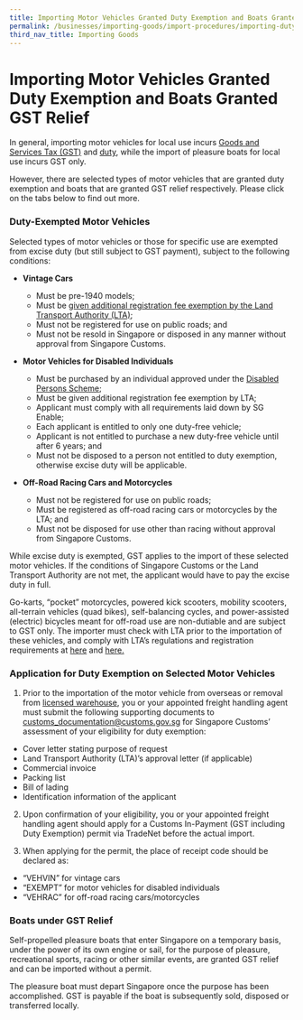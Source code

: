 ```yaml
---
title: Importing Motor Vehicles Granted Duty Exemption and Boats Granted GST Relief
permalink: /businesses/importing-goods/import-procedures/importing-duty-exempted-motor-vehicles-and-gst-exempted-boats
third_nav_title: Importing Goods
---
```


# Importing Motor Vehicles Granted Duty Exemption and Boats Granted GST Relief

In general, importing motor vehicles for local use incurs  [Goods and Services Tax (GST)](/businesses/valuation-duties-taxes--fees/goods-and-services-tax-gst) and  [duty](/businesses/valuation-duties-taxes-and-fees/duties-and-dutiable-goods), while the import of pleasure boats for local use incurs GST only.

However, there are selected types of motor vehicles that are granted duty exemption and boats that are granted GST relief respectively. Please click on the tabs below to find out more.

### Duty-Exempted Motor Vehicles
Selected types of motor vehicles or those for specific use are exempted from excise duty (but still subject to GST payment), subject to the following conditions:

-   **Vintage Cars**
    -   Must be pre-1940 models;
    -   Must be [given additional registration fee exemption by the Land Transport Authority (LTA)](http://www.lta.gov.sg/content/ltaweb/en/roads-and-motoring/owning-a-vehicle/registering-your-vehicle/registration-of-vintage-vehicles.html);
    -   Must not be registered for use on public roads; and
    -   Must not be resold in Singapore or disposed in any manner without approval from Singapore Customs.

-   **Motor Vehicles for Disabled Individuals**
    -   Must be purchased by an individual approved under the [Disabled Persons Scheme](https://www.sgenable.sg/pages/content.aspx?path=/schemes/transport/disabled-persons-scheme/);
    -   Must be given additional registration fee exemption by LTA;
    -   Applicant must comply with all requirements laid down by SG Enable;
    -   Each applicant is entitled to only one duty-free vehicle;
    -   Applicant is not entitled to purchase a new duty-free vehicle until after 6 years; and
    -   Must not be disposed to a person not entitled to duty exemption, otherwise excise duty will be applicable.

-   **Off-Road Racing Cars and Motorcycles**
    -   Must not be registered for use on public roads;
    -   Must be registered as off-road racing cars or motorcycles by the LTA; and
    -   Must not be disposed for use other than racing without approval from Singapore Customs.

While excise duty is exempted, GST applies to the import of these selected motor vehicles. If the conditions of Singapore Customs or the Land Transport Authority are not met, the applicant would have to pay the excise duty in full.

Go-karts, “pocket” motorcycles, powered kick scooters, mobility scooters, all-terrain vehicles (quad bikes), self-balancing cycles, and power-assisted (electric) bicycles meant for off-road use are non-dutiable and are subject to GST only. The importer must check with LTA prior to the importation of these vehicles, and comply with LTA’s regulations and registration requirements at  [here](https://www.onemotoring.com.sg/)  and  [here.](http://www.lta.gov.sg/)

### Application for Duty Exemption on Selected Motor Vehicles

1) Prior to the importation of the motor vehicle from overseas or removal from  [licensed warehouse](/businesses/customs-schemes-licences-framework/licensed-warehouse-scheme), you or your appointed freight handling agent must submit the following supporting documents to [customs_documentation@customs.gov.sg](mailto:customs_documentation@customs.gov.sg) for Singapore Customs’ assessment of your eligibility for duty exemption:

-   Cover letter stating purpose of request
-   Land Transport Authority (LTA)’s approval letter (if applicable)
-   Commercial invoice
-   Packing list
-   Bill of lading
-   Identification information of the applicant

2) Upon confirmation of your eligibility, you or your appointed freight handling agent should apply for a Customs In-Payment (GST including Duty Exemption) permit via TradeNet before the actual import.

3) When applying for the permit, the place of receipt code should be declared as:

-   “VEHVIN” for vintage cars
-   “EXEMPT” for motor vehicles for disabled individuals
-   “VEHRAC” for off-road racing cars/motorcycles

### Boats under GST Relief
Self-propelled pleasure boats that enter Singapore on a temporary basis, under the power of its own engine or sail, for the purpose of pleasure, recreational sports, racing or other similar events, are granted GST relief and can be imported without a permit.

The pleasure boat must depart Singapore once the purpose has been accomplished. GST is payable if the boat is subsequently sold, disposed or transferred locally.

